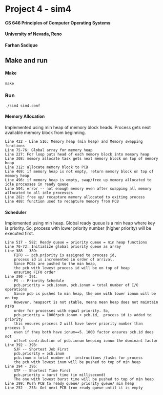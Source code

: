 # Project 4 - sim4

#### CS 646 Principles of Computer Operating Systems

#### University of Nevada, Reno

#### Farhan Sadique


## Make and run

#### Make
```
make
```

### Run
```
./sim4 sim4.conf
```

#### Memory Allocation

Implemented using min heap of memory block heads. 
Process gets next available memory block from beginning.

```
Line 422 - Line 516: Memory heap (min heap) and Memory swapping functions
Line 75-76: Global array for memory heap
Line 227: For loop puts head of each memory block into memory heap
Line 308: memory allocate task gets next memory block on top of memory heap
Line 312: allocate memory block to PCB 
Line 469: if memory heap is not empty, return memory block on top of memory heap
Line 496: if memory heap is empty, swap/free up memory allocated to idle processes in ready queue
Line 504: error -- not enough memory even after swapping all memory allocated to all idle processes
Line 282: free up/ recapture memory allocated to exiting process
Line 488: function used to recapture memory from PCB
```

#### Scheduler

Implemented using min heap. 
Global ready queue is a min heap where key is priority.
So, process with lower priority number (higher priority) will be executed first.

```
Line 517 - 582: Ready queue = priority queue = min heap functions
Line 70-72: Initialize global priority queue as array
Line 388 - 389: 
    FIFO -- pcb.priority is assigned to process id, 
    process id is incremented in order of arrival. 
    Since PCBs are pushed to the min heap, 
    the pcb with lowest process id will be on top of heap
    ensuring FIFO order
Line 390 - 391:
    PS -- Priority Schedule
    pcb.priority = pcb.ionum, pcb.ionum = total number of I/O operations
    Since pcb is pushed to min heap, the one with lower ionum will be on top
    However, heapsort is not stable, means mean heap does not maintain FIFO 
    order for processes with equal priority. So, 
    pcb.priority = 1000*pcb.ionum + pcb.id,  process id is added to priority
    this ensures process 2 will have lower priority number than process 3
    even if they both have ionum==5. 1000 factor ensures pcb.id does not
    offset contribution of pcb.ionum keeping ionum the dominant factor
Line 392 - 393:
    SJF -- Shortest Job First
    pcb.priority = pcb.inum
    pcb.inum = total number of  instructions /tasks for process
    the pcb with lowest inum will be pushed to top of min heap
Line 394 - 395:
    STF -- Shortest Time First
    pcb.priority = burst time (in millisecond)
    The one with lowest burst time will be pushed to top of min heap
Line 399: Push PCB to ready queue/ priority queue/ min heap
Line 252 - 253: Get next PCB from ready queue until it is empty
```